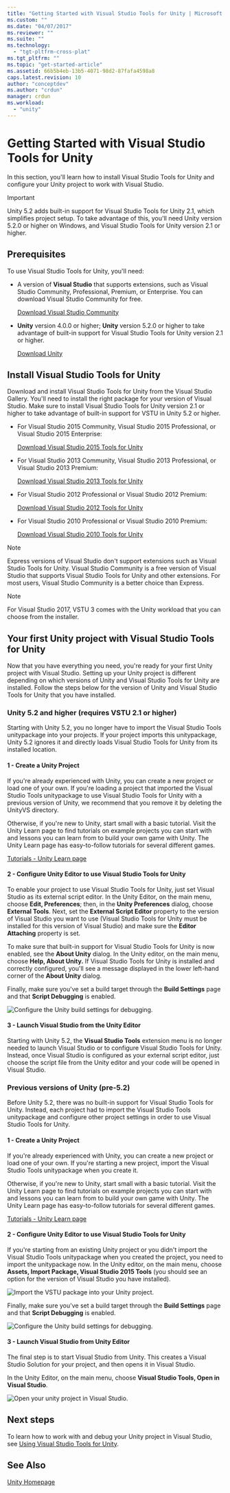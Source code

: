 ```yaml
---
title: "Getting Started with Visual Studio Tools for Unity | Microsoft Docs"
ms.custom: ""
ms.date: "04/07/2017"
ms.reviewer: ""
ms.suite: ""
ms.technology: 
  - "tgt-pltfrm-cross-plat"
ms.tgt_pltfrm: ""
ms.topic: "get-started-article"
ms.assetid: 66b5b4eb-13b5-4071-98d2-87fafa4598a8
caps.latest.revision: 10
author: "conceptdev"
ms.author: "crdun"
manager: crdun
ms.workload: 
  - "unity"
---
```

# Getting Started with Visual Studio Tools for Unity
In this section, you'll learn how to install Visual Studio Tools for Unity and configure your Unity project to work with Visual Studio.  

> [!IMPORTANT]
>  Unity 5.2 adds built-in support for Visual Studio Tools for Unity 2.1, which simplifies project setup. To take advantage of this, you'll need Unity version 5.2.0 or higher on Windows, and Visual Studio Tools for Unity version 2.1 or higher.  

## Prerequisites  
 To use Visual Studio Tools for Unity, you'll need:  

-   A version of **Visual Studio** that supports extensions, such as Visual Studio Community, Professional, Premium, or Enterprise. You can download Visual Studio Community for free.  

     [Download Visual Studio Community](http://www.visualstudio.com/downloads/download-visual-studio-vs)  

-   **Unity** version 4.0.0 or higher; **Unity** version 5.2.0 or higher to take advantage of built-in support for Visual Studio Tools for Unity version 2.1 or higher.  

     [Download Unity](https://unity3d.com/get-unity/download)  

## Install Visual Studio Tools for Unity  
 Download and install Visual Studio Tools for Unity from the Visual Studio Gallery. You'll need to install the right package for your version of Visual Studio. Make sure to install Visual Studio Tools for Unity version 2.1 or higher to take advantage of built-in support for VSTU in Unity 5.2 or higher.  

-   For Visual Studio 2015 Community, Visual Studio 2015 Professional, or Visual Studio 2015 Enterprise:  

     [Download Visual Studio 2015 Tools for Unity](https://visualstudiogallery.msdn.microsoft.com/8d26236e-4a64-4d64-8486-7df95156aba9)  

-   For Visual Studio 2013 Community, Visual Studio 2013 Professional, or Visual Studio 2013 Premium:  

     [Download Visual Studio 2013 Tools for Unity](https://visualstudiogallery.msdn.microsoft.com/20b80b8c-659b-45ef-96c1-437828fe7cf2)  

-   For Visual Studio 2012 Professional or Visual Studio 2012 Premium:  

     [Download Visual Studio 2012 Tools for Unity](https://visualstudiogallery.msdn.microsoft.com/7ab11d2a-f413-4ed6-b3de-ff1d05157714)  

-   For Visual Studio 2010 Professional or Visual Studio 2010 Premium:  

     [Download Visual Studio 2010 Tools for Unity](https://visualstudiogallery.msdn.microsoft.com/6e536faa-ce73-494a-a746-6a14753015f1)  

> [!NOTE]
>  Express versions of Visual Studio don't support extensions such as Visual Studio Tools for Unity. Visual Studio Community is a free version of Visual Studio that supports Visual Studio Tools for Unity and other extensions. For most users, Visual Studio Community is a better choice than Express.  

> [!NOTE]
>  For Visual Studio 2017, VSTU 3 comes with the Unity workload that you can choose from the installer.  

## Your first Unity project with Visual Studio Tools for Unity  
 Now that you have everything you need, you're ready for your first Unity project with Visual Studio. Setting up your Unity project is different depending on which versions of Unity and Visual Studio Tools for Unity are installed. Follow the steps below for the version of Unity and Visual Studio Tools for Unity that you have installed.  

### Unity 5.2 and higher (requires VSTU 2.1 or higher)  
 Starting with Unity 5.2, you no longer have to import the Visual Studio Tools unitypackage into your projects. If your project imports this unitypackage, Unity 5.2 ignores it and directly loads Visual Studio Tools for Unity from its installed location.  

#### 1 - Create a Unity Project  
 If you're already experienced with Unity, you can create a new project or load one of your own. If you're loading a project that imported the Visual Studio Tools unitypackage to  use Visual Studio Tools for Unity with a previous version of Unity, we recommend that you remove it by deleting the UnityVS directory.  

 Otherwise, if you're new to Unity, start small with a basic tutorial. Visit the Unity Learn page to find tutorials on example projects you can start with and lessons you can learn from to build your own game with Unity. The Unity Learn page has easy-to-follow tutorials for several different games.  

 [Tutorials - Unity Learn page](http://unity3d.com/learn/tutorials/modules)  

#### 2 - Configure Unity Editor to use Visual Studio Tools for Unity  
 To enable your project to use Visual Studio Tools for Unity, just set Visual Studio as its external script editor. In the Unity Editor, on the main menu, choose **Edit, Preferences**; then, in the **Unity Preferences** dialog, choose **External Tools**. Next, set the **External Script Editor** property to the version of Visual Studio you want to use (Visual Studio Tools for Unity must be installed for this version of Visual Studio) and make sure the **Editor Attaching** property is set.  

 To make sure that built-in support for Visual Studio Tools for Unity is now enabled, see the **About Unity** dialog. In the Unity editor, on the main menu, choose **Help, About Unity.** If Visual Studio Tools for Unity is installed and correctly configured, you'll see a message displayed in the lower left-hand corner of the **About Unity** dialog.  

 Finally, make sure you've set a build target through the **Build Settings** page and that **Script Debugging** is enabled.  

 ![Configure the Unity build settings for debugging.](../cross-platform/media/vstu_debugging_build_settings.png "vstu_debugging_build_settings")  

#### 3 - Launch Visual Studio from the Unity Editor  
 Starting with Unity 5.2, the **Visual Studio Tools** extension menu is no longer needed  to launch Visual Studio or to configure Visual Studio Tools for Unity. Instead, once Visual Studio is configured as your external script editor, just choose the script file from the Unity editor and your code will be opened in Visual Studio.  

### Previous versions of Unity (pre-5.2)  
 Before Unity 5.2, there was no built-in support for Visual Studio Tools for Unity. Instead, each project had to import the Visual Studio Tools unitypackage and configure other project settings in order to use Visual Studio Tools for Unity.  

#### 1 - Create a Unity Project  
 If you're already experienced with Unity,  you can create a new project or load one of your own. If you're starting a new project, import the Visual Studio Tools unitypackage when you create it.  

 Otherwise, if you're new to Unity, start small with a basic tutorial. Visit the Unity Learn page to find tutorials on example projects you can start with and lessons you can learn from to build your own game with Unity. The Unity Learn page has easy-to-follow tutorials for several different games.  

 [Tutorials - Unity Learn page](http://unity3d.com/learn/tutorials/modules)  

#### 2 - Configure Unity Editor to use Visual Studio Tools for Unity  
 If you're starting from an existing Unity project or you didn't import the Visual Studio Tools unitypackage when you created the project, you need to import the unitypackage now. In the Unity editor, on the main menu, choose **Assets, Import Package, Visual Studio 2015 Tools** (you should see an option for the version of Visual Studio you have installed).  

 ![Import the VSTU package into your Unity project.](../cross-platform/media/vstu_configure_unity_import_vstu.png "vstu_configure_unity_import_vstu")  

 Finally, make sure you've set a build target through the **Build Settings** page and that **Script Debugging** is enabled.  

 ![Configure the Unity build settings for debugging.](../cross-platform/media/vstu_debugging_build_settings.png "vstu_debugging_build_settings")  

#### 3 - Launch Visual Studio from Unity Editor  
 The final step is to start Visual Studio from Unity. This creates a Visual Studio Solution for your project, and then opens it in Visual Studio.  

 In the Unity Editor, on the main menu, choose **Visual Studio Tools, Open in Visual Studio**.  

 ![Open your unity project in Visual Studio.](../cross-platform/media/vstu_configure_open_in_visual_studio.png "vstu_configure_open_in_visual_studio")  

## Next steps  

 To learn how to work with and debug your Unity project in Visual Studio, see [Using Visual Studio Tools for Unity](../cross-platform/using-visual-studio-tools-for-unity.md).  

## See Also  
 [Unity Homepage](http://unity3d.com)
